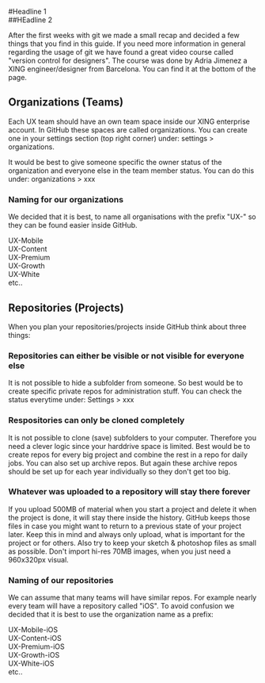 #Headline 1  
##HEadline 2  

After the first weeks with git we made a small recap and decided a few things that you find in this guide. If you need more information in general regarding the usage of git we have found a great video course called "version control for designers". The course was done by Adria Jimenez a XING engineer/designer from Barcelona. You can find it at the bottom of the page.

## Organizations (Teams)

Each UX team should have an own team space inside our XING enterprise account. In GitHub these spaces are called organizations. You can create one in your settings section (top right corner) under: settings > organizations.  

It would be best to give someone specific the owner status of the organization and everyone else in the team member status. You can do this under: organizations > xxx

### Naming for our organizations

We decided that it is best, to name all organisations with the prefix "UX-" so they can be found easier inside GitHub.

UX-Mobile  
UX-Content  
UX-Premium  
UX-Growth  
UX-White  
etc..  

## Repositories (Projects)

When you plan your repositories/projects inside GitHub think about three things: 

### Repositories can either be visible or not visible for everyone else  
It is not possible to hide a subfolder from someone. So best would be to create specific private repos for administration stuff. You can check the status everytime under: Settings > xxx

### Respositories can only be cloned completely  
It is not possible to clone (save) subfolders to your computer. Therefore you need a clever logic since your harddrive space is limited. Best would be to create repos for every big project and combine the rest in a repo for daily jobs. You can also set up archive repos. But again these archive repos should be set up for each year individually so they don't get too big.  

### Whatever was uploaded to a repository will stay there forever  
If you upload 500MB of material when you start a project and delete it when the project is done, it will stay there inside the history. GitHub keeps those files in case you might want to return to a previous state of your project later. Keep this in mind and always only upload, what is important for the project or for others. Also try to keep your sketch & photoshop files as small as possible. Don't import hi-res 70MB images, when you just need a 960x320px visual.  

### Naming of our repositories
We can assume that many teams will have similar repos. For example nearly every team will have a repository called "iOS". To avoid confusion we decided that it is best to use the organization name as a prefix:  

UX-Mobile-iOS  
UX-Content-iOS  
UX-Premium-iOS  
UX-Growth-iOS  
UX-White-iOS  
etc..  





